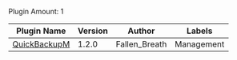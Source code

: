 Plugin Amount: 1

| Plugin Name | Version | Author | Labels |
| --- | --- | --- | --- |
| [QuickBackupM](/generated/full.md#quick-backup-multi) | 1.2.0 | Fallen_Breath | Management |
